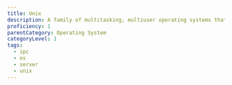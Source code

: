 ```yaml
---
title: Unix
description: A family of multitasking, multiuser operating systems that derive from the original AT&T UNIX™, developed in the 1970s at the Bell Labs research center.
proficiency: 1
parentCategory: Operating System
categoryLevel: 1
tags:
  - ipc
  - os
  - server
  - unix
---
```


